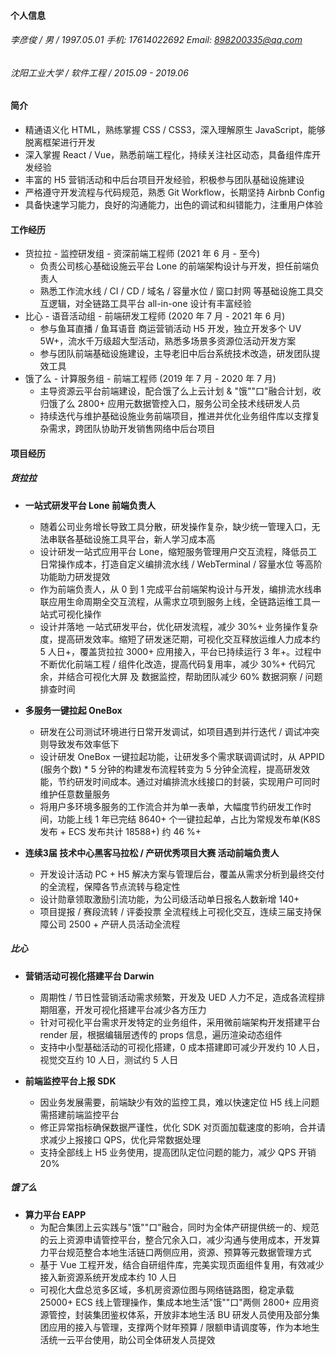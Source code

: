 #### 个人信息

###### 李彦俊 / 男 / 1997.05.01  手机: 17614022692  Email: 898200335@qq.com

###### 沈阳工业大学 / 软件工程 / 2015.09 - 2019.06

#### 简介

- 精通语义化 HTML，熟练掌握 CSS / CSS3，深入理解原生 JavaScript，能够脱离框架进行开发
- 深入掌握 React / Vue，熟悉前端工程化，持续关注社区动态，具备组件库开发经验
- 丰富的 H5 营销活动和中后台项目开发经验，积极参与团队基础设施建设
- 严格遵守开发流程与代码规范，熟悉 Git Workflow，长期坚持 Airbnb Config
- 具备快速学习能力，良好的沟通能力，出色的调试和纠错能力，注重用户体验

#### 工作经历

- 货拉拉 - 监控研发组 - 资深前端工程师 (2021 年 6 月 - 至今)
  - 负责公司核心基础设施云平台 Lone 的前端架构设计与开发，担任前端负责人
  - 熟悉工作流水线 / CI / CD / 域名 / 容量水位 / 窗口封网 等基础设施工具交互逻辑，对全链路工具平台 all-in-one 设计有丰富经验
- 比心 - 语音活动组 - 前端研发工程师 (2020 年 7 月 - 2021 年 6 月)
  - 参与鱼耳直播 / 鱼耳语音 商运营销活动 H5 开发，独立开发多个 UV 5W+，流水千万级超大型活动，熟悉多场景多资源位活动开发方案
  - 参与团队前端基础设施建设，主导老旧中后台系统技术改造，研发团队提效工具
- 饿了么 - 计算服务组 - 前端工程师 (2019 年 7 月 - 2020 年 7 月)
   - 主导资源云平台前端建设，配合饿了么上云计划 & "饿""口"融合计划，收归饿了么 2800+ 应用元数据管控入口，服务公司全技术线研发人员
   - 持续迭代与维护基础设施业务前端项目，推进并优化业务组件库以支撑复杂需求，跨团队协助开发销售网络中后台项目

#### 项目经历

##### 货拉拉

- **一站式研发平台 Lone 前端负责人**
  - 随着公司业务增长导致工具分散，研发操作复杂，缺少统一管理入口，无法串联各基础设施工具平台，新人学习成本高
  - 设计研发一站式应用平台 Lone，缩短服务管理用户交互流程，降低员工日常操作成本，打造自定义编排流水线 / WebTerminal / 容量水位 等高阶功能助力研发提效
  - 作为前端负责人，从 0 到 1 完成平台前端架构设计与开发，编排流水线串联应用生命周期全交互流程，从需求立项到服务上线，全链路运维工具一站式可视化操作
  - 设计并落地 一站式研发平台，优化研发流程，减少 30%+ 业务操作复杂度，提高研发效率。缩短了研发迷茫期，可视化交互释放运维人力成本约 5 人日+，覆盖货拉拉 3000+ 应用接入，平台已持续运行 3 年+。过程中不断优化前端工程 / 组件化改造，提高代码复用率，减少 30%+ 代码冗余，并结合可视化大屏 及 数据监控，帮助团队减少 60% 数据洞察 / 问题排查时间



- **多服务一键拉起 OneBox**
  - 研发在公司测试环境进行日常开发调试，如项目遇到并行迭代 / 调试冲突 则导致发布效率低下
  - 设计研发 OneBox 一键拉起功能，让研发多个需求联调调试时，从 APPID (服务个数) * 5 分钟的构建发布流程转变为 5 分钟全流程，提高研发效能，节约研发时间成本。通过对编排流水线接口的封装，实现用户可同时维护任意数量服务
  - 将用户多环境多服务的工作流合并为单一表单，大幅度节约研发工作时间，功能上线 1 年已完结 8640+ 个一键拉起单，占比为常规发布单(K8S 发布 + ECS 发布共计 18588+) 约 46 %+
- **连续3届 技术中心黑客马拉松 / 产研优秀项目大赛 活动前端负责人**
  - 开发设计活动 PC + H5 解决方案与管理后台，覆盖从需求分析到最终交付的全流程，保障各节点流转与稳定性
  - 设计勋章领取激励引流功能，为公司级活动单日报名人数新增 140+
  - 项目提报 / 赛段流转 / 评委投票 全流程线上可视化交互，连续三届支持保障公司 2500 + 产研人员活动全流程

##### 比心

- **营销活动可视化搭建平台 Darwin**
  - 周期性 / 节日性营销活动需求频繁，开发及 UED 人力不足，造成各流程排期阻塞，开发可视化搭建平台减少各方压力
  - 针对可视化平台需求开发特定的业务组件，采用微前端架构开发搭建平台 render 层，根据编辑层透传的 props 信息，遍历渲染动态组件
  - 支持中小型基础活动的可视化搭建，0 成本搭建即可减少开发约 10 人日，视觉交互约 10 人日，测试约 5 人日

- **前端监控平台上报 SDK**
  - 因业务发展需要，前端缺少有效的监控工具，难以快速定位 H5 线上问题需搭建前端监控平台
  - 修正异常指标确保数据严谨性，优化 SDK 对页面加载速度的影响，合并请求减少上报接口 QPS，优化异常数据处理
  - 支持全部线上 H5 业务使用，提高团队定位问题的能力，减少 QPS 开销 20%

##### 饿了么

- **算力平台 EAPP**
  - 为配合集团上云实践与"饿""口"融合，同时为全体产研提供统一的、规范的云上资源申请管控平台，整合冗余入口，减少沟通与使用成本，开发算力平台规范整合本地生活链口两侧应用，资源、预算等元数据管理方式
  - 基于 Vue 工程开发，结合自研组件库，完美实现页面组件复用，有效减少接入新资源系统开发成本约 10 人日
  - 可视化大盘总览多区域，多机房资源位图与网络链路图，稳定承载 25000+ ECS 线上管理操作，集成本地生活"饿""口"两侧 2800+ 应用资源管控，封装集团鉴权体系，开放非本地生活 BU 研发人员使用及部分集团应用的接入与管理，支撑两个财年预算 / 限额申请调度等，作为本地生活统一云平台使用，助公司全体研发人员提效